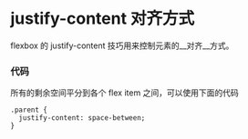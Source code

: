 # justify-content 对齐方式

flexbox 的 justify-content 技巧用来控制元素的__对齐__方式。

### 代码


所有的剩余空间平分到各个 flex item 之间，可以使用下面的代码

```
.parent {
  justify-content: space-between;
}
```
